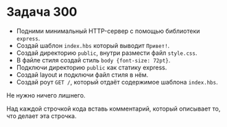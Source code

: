 # Задача 300

* Подними минимальный HTTP-сервер с помощью библиотеки `express`.
* Создай шаблон `index.hbs` который выводит `Привет!`.
* Создай директорию `public`, внутри размести файл `style.css`.
* В файле стиля создай стиль `body {font-size: 72pt}`.
* Подключи директорию `public` как статику express.
* Создай layout и подключи файл стиля в нём.
* Создай роут `GET /`, который отдаёт содержимое шаблона `index.hbs`.

Не нужно ничего лишнего.

Над каждой строчкой кода вставь комментарий, который описывает то, что делает эта строчка.
